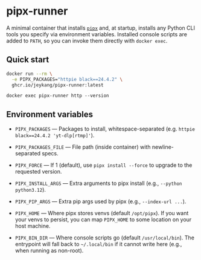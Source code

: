 # pipx-runner

A minimal container that installs [`pipx`](https://pipx.pypa.io) and, at startup, installs any Python CLI tools you specify via environment variables. Installed console scripts are added to `PATH`, so you can invoke them directly with `docker exec`.

## Quick start

```bash
docker run --rm \
  -e PIPX_PACKAGES="httpie black==24.4.2" \
  ghcr.io/jeykang/pipx-runner:latest
```

`docker exec pipx-runner http --version`

## Environment variables

- `PIPX_PACKAGES` — Packages to install, whitespace-separated (e.g. `httpie black==24.4.2 'yt-dlp[rtmp]'`).

- `PIPX_PACKAGES_FILE` — File path (inside container) with newline-separated specs.

- `PIPX_FORCE` — If 1 (default), use `pipx install --force` to upgrade to the requested version.

- `PIPX_INSTALL_ARGS` — Extra arguments to pipx install (e.g., `--python python3.12`).

- `PIPX_PIP_ARGS` — Extra pip args used by pipx (e.g., `--index-url ...`).

- `PIPX_HOME` — Where pipx stores venvs (default `/opt/pipx`). If you want your venvs to persist, you can map `PIPX_HOME` to some location on your host machine.

- `PIPX_BIN_DIR` — Where console scripts go (default `/usr/local/bin`). The entrypoint will fall back to `~/.local/bin` if it cannot write here (e.g., when running as non-root).